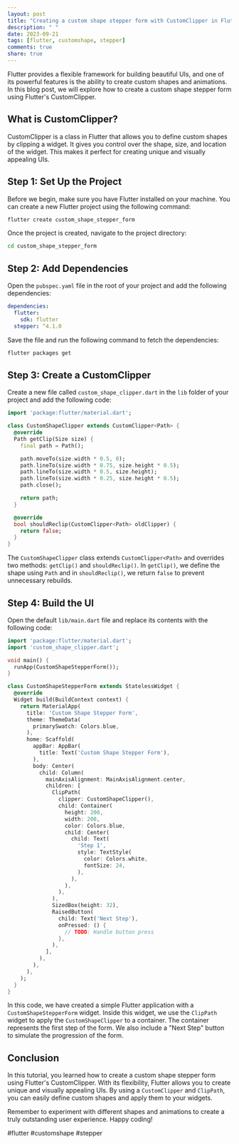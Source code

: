 ```yaml
---
layout: post
title: "Creating a custom shape stepper form with CustomClipper in Flutter"
description: " "
date: 2023-09-21
tags: [flutter, customshape, stepper]
comments: true
share: true
---
```


Flutter provides a flexible framework for building beautiful UIs, and one of its powerful features is the ability to create custom shapes and animations. In this blog post, we will explore how to create a custom shape stepper form using Flutter's CustomClipper.

## What is CustomClipper?

CustomClipper is a class in Flutter that allows you to define custom shapes by clipping a widget. It gives you control over the shape, size, and location of the widget. This makes it perfect for creating unique and visually appealing UIs.

## Step 1: Set Up the Project

Before we begin, make sure you have Flutter installed on your machine. You can create a new Flutter project using the following command:

```bash
flutter create custom_shape_stepper_form
```

Once the project is created, navigate to the project directory:

```bash
cd custom_shape_stepper_form
```

## Step 2: Add Dependencies

Open the `pubspec.yaml` file in the root of your project and add the following dependencies:

```yaml
dependencies:
  flutter:
    sdk: flutter
  stepper: ^4.1.0
```

Save the file and run the following command to fetch the dependencies:

```bash
flutter packages get
```

## Step 3: Create a CustomClipper

Create a new file called `custom_shape_clipper.dart` in the `lib` folder of your project and add the following code:

```dart
import 'package:flutter/material.dart';

class CustomShapeClipper extends CustomClipper<Path> {
  @override
  Path getClip(Size size) {
    final path = Path();

    path.moveTo(size.width * 0.5, 0);
    path.lineTo(size.width * 0.75, size.height * 0.5);
    path.lineTo(size.width * 0.5, size.height);
    path.lineTo(size.width * 0.25, size.height * 0.5);
    path.close();

    return path;
  }

  @override
  bool shouldReclip(CustomClipper<Path> oldClipper) {
    return false;
  }
}
```

The `CustomShapeClipper` class extends `CustomClipper<Path>` and overrides two methods: `getClip()` and `shouldReclip()`. In `getClip()`, we define the shape using `Path` and in `shouldReclip()`, we return `false` to prevent unnecessary rebuilds.

## Step 4: Build the UI

Open the default `lib/main.dart` file and replace its contents with the following code:

```dart
import 'package:flutter/material.dart';
import 'custom_shape_clipper.dart';

void main() {
  runApp(CustomShapeStepperForm());
}

class CustomShapeStepperForm extends StatelessWidget {
  @override
  Widget build(BuildContext context) {
    return MaterialApp(
      title: 'Custom Shape Stepper Form',
      theme: ThemeData(
        primarySwatch: Colors.blue,
      ),
      home: Scaffold(
        appBar: AppBar(
          title: Text('Custom Shape Stepper Form'),
        ),
        body: Center(
          child: Column(
            mainAxisAlignment: MainAxisAlignment.center,
            children: [
              ClipPath(
                clipper: CustomShapeClipper(),
                child: Container(
                  height: 200,
                  width: 200,
                  color: Colors.blue,
                  child: Center(
                    child: Text(
                      'Step 1',
                      style: TextStyle(
                        color: Colors.white,
                        fontSize: 24,
                      ),
                    ),
                  ),
                ),
              ),
              SizedBox(height: 32),
              RaisedButton(
                child: Text('Next Step'),
                onPressed: () {
                  // TODO: Handle button press
                },
              ),
            ],
          ),
        ),
      ),
    );
  }
}
```

In this code, we have created a simple Flutter application with a `CustomShapeStepperForm` widget. Inside this widget, we use the `ClipPath` widget to apply the `CustomShapeClipper` to a container. The container represents the first step of the form. We also include a "Next Step" button to simulate the progression of the form.

## Conclusion

In this tutorial, you learned how to create a custom shape stepper form using Flutter's CustomClipper. With its flexibility, Flutter allows you to create unique and visually appealing UIs. By using a `CustomClipper` and `ClipPath`, you can easily define custom shapes and apply them to your widgets.

Remember to experiment with different shapes and animations to create a truly outstanding user experience. Happy coding!

#flutter #customshape #stepper